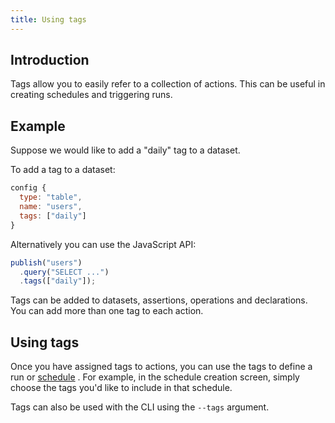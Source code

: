 ```yaml
---
title: Using tags
---
```


## Introduction

Tags allow you to easily refer to a collection of actions. This can be useful in creating schedules and triggering runs.

## Example

Suppose we would like to add a "daily" tag to a dataset.

To add a tag to a dataset:

```js
config {
  type: "table",
  name: "users",
  tags: ["daily"]
}
```

Alternatively you can use the JavaScript API:

```js
publish("users")
  .query("SELECT ...")
  .tags(["daily"]);
```

Tags can be added to datasets, assertions, operations and declarations. You can add more than one tag to each action.

## Using tags

Once you have assigned tags to actions, you can use the tags to define a run or [schedule](../how_to_guides/dataform_web/scheduling) . For example, in the schedule creation
screen, simply choose the tags you'd like to include in that schedule.

Tags can also be used with the CLI using the `--tags` argument.
